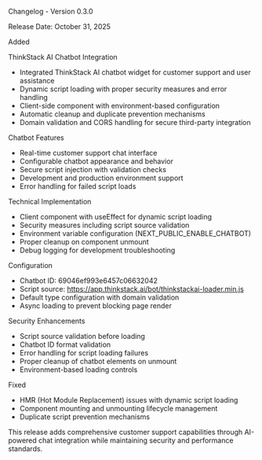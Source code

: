 Changelog - Version 0.3.0

Release Date: October 31, 2025

Added

ThinkStack AI Chatbot Integration
- Integrated ThinkStack AI chatbot widget for customer support and user assistance
- Dynamic script loading with proper security measures and error handling
- Client-side component with environment-based configuration
- Automatic cleanup and duplicate prevention mechanisms
- Domain validation and CORS handling for secure third-party integration

Chatbot Features
- Real-time customer support chat interface
- Configurable chatbot appearance and behavior
- Secure script injection with validation checks
- Development and production environment support
- Error handling for failed script loads

Technical Implementation
- Client component with useEffect for dynamic script loading
- Security measures including script source validation
- Environment variable configuration (NEXT_PUBLIC_ENABLE_CHATBOT)
- Proper cleanup on component unmount
- Debug logging for development troubleshooting

Configuration
- Chatbot ID: 69046ef993e6457c06632042
- Script source: https://app.thinkstack.ai/bot/thinkstackai-loader.min.js
- Default type configuration with domain validation
- Async loading to prevent blocking page render

Security Enhancements
- Script source validation before loading
- Chatbot ID format validation
- Error handling for script loading failures
- Proper cleanup of chatbot elements on unmount
- Environment-based loading controls

Fixed
- HMR (Hot Module Replacement) issues with dynamic script loading
- Component mounting and unmounting lifecycle management
- Duplicate script prevention mechanisms

This release adds comprehensive customer support capabilities through AI-powered chat integration while maintaining security and performance standards.